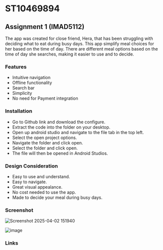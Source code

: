 # ST10469894
## Assignment 1 (IMAD5112)

The app was created for close friend, Hera, that has been struggling with deciding what to eat during busy days. This app simplify meal choices for her based on the time of day. There are different meal options based on the time of day she searches, making it easier to use and to decide.

### Features

* Intuitive navigation
* Offline functionality
* Search bar
* Simplicity
* No need for Payment integration

### Installation 

* Go to Github link and download the configure.
* Extract the code into the folder on your desktop.
* Open up android studio and navigate to the file tab in the top left.
* Select the open project options.
* Navigate the folder and click open.
* Select the folder and click open.
* The file will then be opened in Android Studios.

### Design Consideration

* Easy to use and understand.
* Easy to navigate.
* Great visual appealance.
* No cost needed to use the app.
* Made to decide your meal during busy days.

### Screenshot

![Screenshot 2025-04-02 151940](https://github.com/user-attachments/assets/77f7b0e2-8a47-4156-9f8a-98f1491605e3)


![image](https://github.com/user-attachments/assets/88cc4f8d-da07-41f1-8a29-669a1481b714)
### Links
